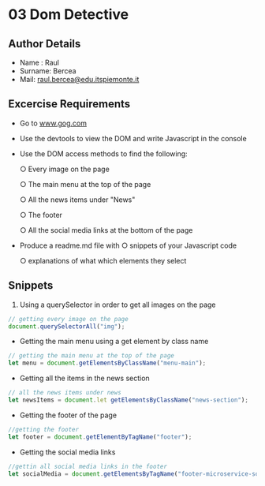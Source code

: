 # 03 Dom Detective

## Author Details

- Name : Raul
- Surname: Bercea
- Mail: raul.bercea@edu.itspiemonte.it

## Excercise Requirements

- Go to www.gog.com
- Use the devtools to view the DOM and write Javascript in the console
- Use the DOM access methods to find the following:

    ○ Every image on the page

    ○ The main menu at the top of the page

    ○ All the news items under "News"

    ○ The footer

    ○ All the social media links at the bottom of the page
- Produce a readme.md file with
    ○ snippets of your Javascript code

    ○ explanations of what which elements they select

## Snippets

1. Using a querySelector in order to get all images on the page

```javascript
// getting every image on the page
document.querySelectorAll("img");
```

- Getting the main menu using a get element by class name

```javascript
// getting the main menu at the top of the page
let menu = document.getElementsByClassName("menu-main");
```

- Getting all the items in the news section

```javascript
// all the news items under news
let newsItems = document.let getElementsByClassName("news-section");
```

- Getting the footer of the page

```javascript
//getting the footer
let footer = document.getElementByTagName("footer");
```

- Getting the social media links

```javascript
//gettin all social media links in the footer
let socialMedia = document.getElementsByTagName("footer-microservice-socials");
```
